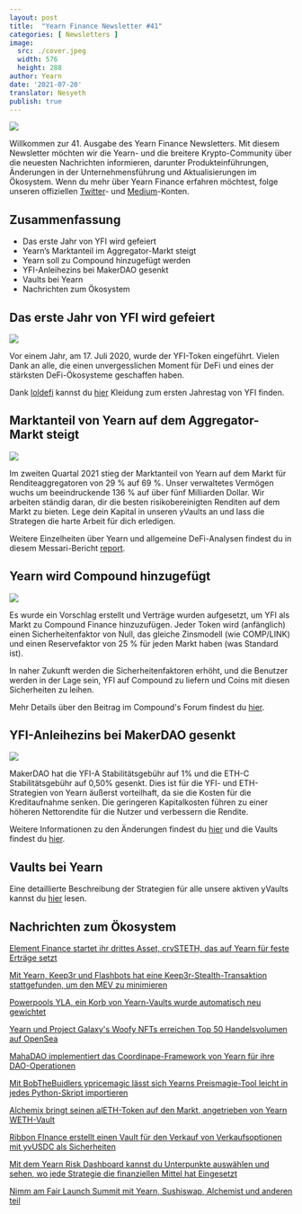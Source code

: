 ```yaml
---
layout: post
title:  "Yearn Finance Newsletter #41"
categories: [ Newsletters ]
image:
  src: ./cover.jpeg
  width: 576
  height: 288
author: Yearn
date: '2021-07-20'
translator: Nesyeth
publish: true
---
```


![](/_posts/_newsletters/Yearn-Finance-Newsletter-41/cover.jpeg?w=880&h=440)


Willkommen zur 41. Ausgabe des Yearn Finance Newsletters. Mit diesem Newsletter möchten wir die Yearn- und die breitere Krypto-Community über die neuesten Nachrichten informieren, darunter Produkteinführungen, Änderungen in der Unternehmensführung und Aktualisierungen im Ökosystem. Wenn du mehr über Yearn Finance erfahren möchtest, folge unseren offiziellen [Twitter](https://twitter.com/iearnfinance)- und [Medium](https://medium.com/iearn)-Konten.

## Zusammenfassung

- Das erste Jahr von YFI wird gefeiert
- Yearn’s Marktanteil im Aggregator-Markt steigt
- Yearn soll zu Compound hinzugefügt werden
- YFI-Anleihezins bei MakerDAO gesenkt
- Vaults bei Yearn
- Nachrichten zum Ökosystem

## Das erste Jahr von YFI wird gefeiert

![](/_posts/_newsletters/Yearn-Finance-Newsletter-41/image5.jpg)

Vor einem Jahr, am 17. Juli 2020, wurde der YFI-Token eingeführt. Vielen Dank an alle, die einen unvergesslichen Moment für DeFi und eines der stärksten DeFi-Ökosysteme geschaffen haben.

Dank [loldefi](https://twitter.com/loldefi) kannst du [hier](https://ymerch.finance/) Kleidung zum ersten Jahrestag von YFI finden.

## Marktanteil von Yearn auf dem Aggregator-Markt steigt

![](/_posts/_newsletters/Yearn-Finance-Newsletter-41/image4.jpg)

Im zweiten Quartal 2021 stieg der Marktanteil von Yearn auf dem Markt für Renditeaggregatoren von 29 % auf 69 %. Unser verwaltetes Vermögen wuchs um beeindruckende 136 % auf über fünf Milliarden Dollar. Wir arbeiten ständig daran, dir die besten risikobereinigten Renditen auf dem Markt zu bieten. Lege dein Kapital in unseren yVaults an und lass die Strategen die harte Arbeit für dich erledigen.

Weitere Einzelheiten über Yearn und allgemeine DeFi-Analysen findest du in diesem Messari-Bericht [report](https://messari.io/article/q2-21-defi-review?utm_source=ryanwatkins_&utm_medium=tweet&utm_campaign=q2-21-defi-review).

## Yearn wird Compound hinzugefügt 

![](/_posts/_newsletters/Yearn-Finance-Newsletter-41/image3.jpg)

Es wurde ein Vorschlag erstellt und Verträge wurden aufgesetzt, um YFI als Markt zu Compound Finance hinzuzufügen. Jeder Token wird (anfänglich) einen Sicherheitenfaktor von Null, das gleiche Zinsmodell (wie COMP/LINK) und einen Reservefaktor von 25 % für jeden Markt haben (was Standard ist).

In naher Zukunft werden die Sicherheitenfaktoren erhöht, und die Benutzer werden in der Lage sein, YFI auf Compound zu liefern und Coins mit diesen Sicherheiten zu leihen.

Mehr Details über den Beitrag im Compound's Forum findest du [hier](https://www.comp.xyz/t/add-markets-mkr-aave-sushi-yfi/1977).

## YFI-Anleihezins bei MakerDAO gesenkt

![](/_posts/_newsletters/Yearn-Finance-Newsletter-41/image2.jpg)

MakerDAO hat die YFI-A Stabilitätsgebühr auf 1% und die ETH-C Stabilitätsgebühr auf 0,50% gesenkt. Dies ist für die YFI- und ETH-Strategien von Yearn äußerst vorteilhaft, da sie die Kosten für die Kreditaufnahme senken. Die geringeren Kapitalkosten führen zu einer höheren Nettorendite für die Nutzer und verbessern die Rendite.

Weitere Informationen zu den Änderungen findest du [hier](https://forum.makerdao.com/t/maker-relay-ep-53/9305) und die Vaults findest du [hier](https://yearn.finance/vaults).

## Vaults bei Yearn

Eine detaillierte Beschreibung der Strategien für alle unsere aktiven yVaults kannst du [hier](https://medium.com/yearn-state-of-the-vaults/the-vaults-at-yearn-9237905ffed3) lesen.

## Nachrichten zum Ökosystem 

[Element Finance startet ihr drittes Asset, crvSTETH, das auf Yearn für feste Erträge setzt](https://twitter.com/element_fi/status/1414990472569831427)

[Mit Yearn, Keep3r und Flashbots hat eine Keep3r-Stealth-Transaktion stattgefunden, um den MEV zu minimieren](https://twitter.com/lbertenasco/status/1415016369771491330)

[Powerpools YLA, ein Korb von Yearn-Vaults wurde automatisch neu gewichtet](https://twitter.com/powerpoolcvp/status/1414682829359812615)

[Yearn und Project Galaxy's Woofy NFTs erreichen Top 50 Handelsvolumen auf OpenSea](https://twitter.com/ProjectGalaxyHQ/status/1414868634862710789)

[MahaDAO implementiert das Coordinape-Framework von Yearn für ihre DAO-Operationen](https://twitter.com/TheMahaDAO/status/1414620121528680451)

[Mit BobTheBuidlers ypricemagic lässt sich Yearns Preismagie-Tool leicht in jedes Python-Skript importieren](https://github.com/BobTheBuidler/ypricemagic)

[Alchemix bringt seinen alETH-Token auf den Markt, angetrieben von Yearn WETH-Vault](https://twitter.com/AlchemixFi/status/1414647769470443521)

[Ribbon FInance erstellt einen Vault für den Verkauf von Verkaufsoptionen mit yvUSDC als Sicherheiten](https://twitter.com/ribbonfinance/status/1415298793419968513)

[Mit dem Yearn Risk Dashboard kannst du Unterpunkte auswählen und sehen, wo jede Strategie die finanziellen Mittel hat Eingesetzt](https://yearn-finance.vercel.app/system/vault/0x19D3364A399d251E894aC732651be8B0E4e85001)

[Nimm am Fair Launch Summit mit Yearn, Sushiswap, Alchemist und anderen teil](https://twitter.com/_alchemistcoin/status/1415646390978453508)
